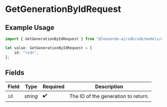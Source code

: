 # GetGenerationByIdRequest

## Example Usage

```typescript
import { GetGenerationByIdRequest } from "@leonardo-ai/sdk/sdk/models/operations";

let value: GetGenerationByIdRequest = {
    id: "<id>",
};
```

## Fields

| Field                               | Type                                | Required                            | Description                         |
| ----------------------------------- | ----------------------------------- | ----------------------------------- | ----------------------------------- |
| `id`                                | *string*                            | :heavy_check_mark:                  | The ID of the generation to return. |